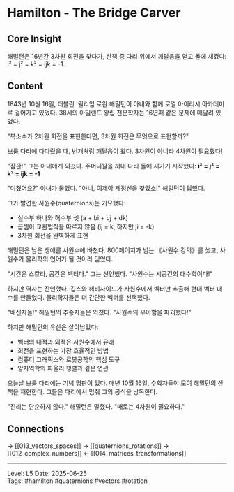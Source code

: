 # Hamilton - The Bridge Carver

## Core Insight
해밀턴은 16년간 3차원 회전을 찾다가, 산책 중 다리 위에서 깨달음을 얻고 돌에 새겼다: i² = j² = k² = ijk = -1.

## Content
1843년 10월 16일, 더블린. 윌리엄 로완 해밀턴이 아내와 함께 로열 아이리시 아카데미로 걸어가고 있었다. 38세의 아일랜드 왕립 천문학자는 16년째 같은 문제에 매달려 있었다.

"복소수가 2차원 회전을 표현한다면, 3차원 회전은 무엇으로 표현할까?"

브룸 다리에 다다랐을 때, 번개처럼 깨달음이 왔다. 3차원이 아니라 4차원이 필요했다!

"잠깐!" 그는 아내에게 외쳤다. 주머니칼을 꺼내 다리 돌에 새기기 시작했다:
**i² = j² = k² = ijk = -1**

"미쳤어요?" 아내가 물었다.
"아니, 이제야 제정신을 찾았소!" 해밀턴이 답했다.

그가 발견한 사원수(quaternions)는 기묘했다:
- 실수부 하나와 허수부 셋 (a + bi + cj + dk)
- 곱셈이 교환법칙을 따르지 않음 (ij = k, 하지만 ji = -k)
- 3차원 회전을 완벽하게 표현

해밀턴은 남은 생애를 사원수에 바쳤다. 800페이지가 넘는 《사원수 강의》를 썼고, 사원수가 물리학의 언어가 될 것이라 믿었다.

"시간은 스칼라, 공간은 벡터다." 그는 선언했다. "사원수는 시공간의 대수학이다!"

하지만 역사는 잔인했다. 깁스와 헤비사이드가 사원수에서 벡터만 추출해 현대 벡터 대수를 만들었다. 물리학자들은 더 간단한 벡터를 선택했다.

"배신자들!" 해밀턴의 추종자들은 외쳤다. "사원수의 우아함을 파괴했다!"

하지만 해밀턴의 유산은 살아남았다:
- 벡터의 내적과 외적은 사원수에서 유래
- 회전을 표현하는 가장 효율적인 방법
- 컴퓨터 그래픽스와 로봇공학의 핵심 도구
- 양자역학의 파울리 행렬과 깊은 연관

오늘날 브룸 다리에는 기념 명판이 있다. 매년 10월 16일, 수학자들이 모여 해밀턴의 산책을 재현한다. 그들은 다리에서 멈춰 그의 공식을 낭독한다.

"진리는 단순하지 않다." 해밀턴은 말했다. "때로는 4차원이 필요하다."

## Connections
→ [[013_vectors_spaces]]
→ [[quaternions_rotations]]
→ [[012_complex_numbers]]
← [[014_matrices_transformations]]

---
Level: L5
Date: 2025-06-25  
Tags: #hamilton #quaternions #vectors #rotation